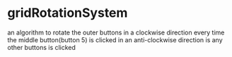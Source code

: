 # gridRotationSystem
an algorithm to rotate the outer buttons in a clockwise direction every time the middle button(button 5) is clicked in an anti-clockwise direction is any other buttons is clicked 
